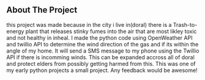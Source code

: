 ## About The Project

this project was made because in the city i live in(doral) there is a Trash-to-energy plant that releases stinky fumes into the air that are most likley toxic and not healthy in inheal. I made the python code using OpenWeather API and twillio API to determine the wind direction of the gas and if its within the angle of my home. It will send a SMS message to my phone using the Twillio API if there is incomming winds. This can be expanded accross all of doral and protect elders from possibly getting harmed from this. This was one of my early python projects a small project. Any feedback would be awesome!
